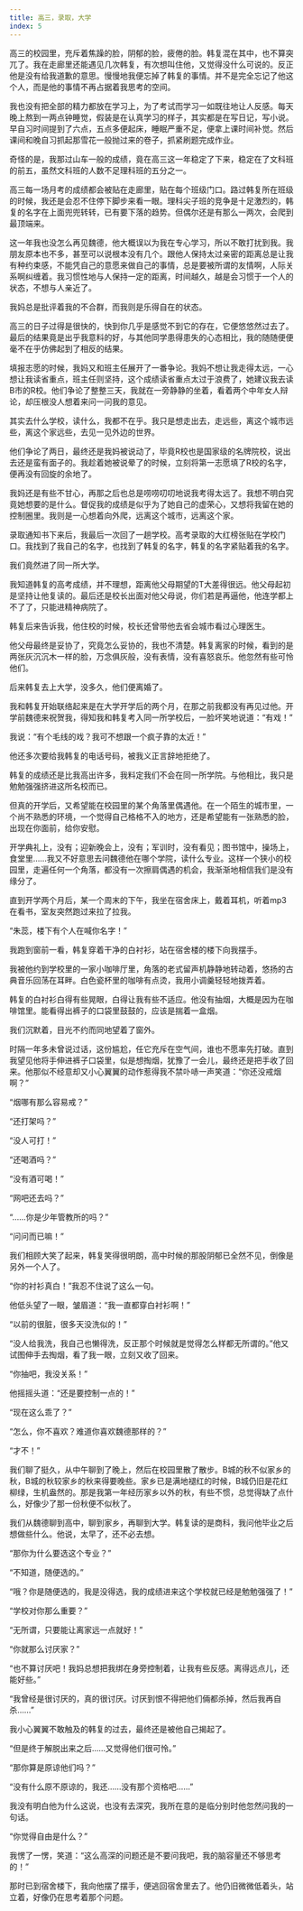 ```yaml
---
title: 高三，录取，大学
index: 5
---
```


﻿高三的校园里，充斥着焦躁的脸，阴郁的脸，疲倦的脸。韩复混在其中，也不算突兀了。我在走廊里还能遇见几次韩复，有次想叫住他，又觉得没什么可说的。反正他是没有给我道歉的意思。慢慢地我便忘掉了韩复的事情。并不是完全忘记了他这个人，而是他的事情不再占据着我思考的空间。

我也没有把全部的精力都放在学习上，为了考试而学习一如既往地让人反感。每天晚上熬到一两点钟睡觉，假装是在认真学习的样子，其实都是在写日记，写小说。早自习时间提到了六点，五点多便起床，睡眠严重不足，便拿上课时间补觉。然后课间和晚自习抓起那雪花一般抛过来的卷子，抓紧刷题完成作业。

奇怪的是，我那过山车一般的成绩，竟在高三这一年稳定了下来，稳定在了文科班的前五，虽然文科班的人数不足理科班的五分之一。

高三每一场月考的成绩都会被贴在走廊里，贴在每个班级门口。路过韩复所在班级的时候，我还是会忍不住停下脚步来看一眼。理科尖子班的竞争是十足激烈的，韩复的名字在上面兜兜转转，已有要下落的趋势。但偶尔还是有那么一两次，会爬到最顶端来。

这一年我也没怎么再见魏德，他大概误以为我在专心学习，所以不敢打扰到我。我朋友原本也不多，甚至可以说根本没有几个。跟他人保持太过亲密的距离总是让我有种约束感，不能凭自己的意愿来做自己的事情，总是要被所谓的友情啊，人际关系啊纠缠着。我习惯性地与人保持一定的距离，时间越久，越是会习惯于一个人的状态，不想与人亲近了。

我妈总是批评着我的不合群，而我则是乐得自在的状态。

高三的日子过得是很快的，快到你几乎是感觉不到它的存在，它便悠悠然过去了。最后的结果竟是出乎我意料的好，与其他同学患得患失的心态相比，我的随随便便毫不在乎仿佛起到了相反的结果。

填报志愿的时候，我妈又和班主任展开了一番争论。我妈不想让我走得太远，一心想让我读省重点，班主任则坚持，这个成绩读省重点太过于浪费了，她建议我去读B市的R校。他们争论了整整三天，我就在一旁静静的坐着，看着两个中年女人辩论，却压根没人想着来问一问我的意见。

其实去什么学校，读什么，我都不在乎。我只是想走出去，走远些，离这个城市远些，离这个家远些，去见一见外边的世界。

他们争论了两日，最终还是我妈被说动了，毕竟R校也是国家级的名牌院校，说出去还是蛮有面子的。我趁着她被说晕了的时候，立刻将第一志愿填了R校的名字，便再没有回旋的余地了。

我妈还是有些不甘心，再那之后也总是唠唠叨叨地说我考得太远了。我想不明白究竟她想要的是什么。督促我的成绩是似乎为了她自己的虚荣心，又想将我留在她的控制圈里。我则是一心想着向外爬，远离这个城市，远离这个家。

录取通知书下来后，我最后一次回了一趟学校。高考录取的大红榜张贴在学校门口。我找到了我自己的名字，也找到了韩复的名字，韩复的名字紧贴着我的名字。

我们竟然进了同一所大学。

我知道韩复的高考成绩，并不理想，距离他父母期望的T大差得很远。他父母起初是坚持让他复读的。最后还是校长出面对他父母说，你们若是再逼他，他连学都上不了了，只能进精神病院了。

韩复后来告诉我，他住校的时候，校长还曾带他去省会城市看过心理医生。

他父母最终是妥协了，究竟怎么妥协的，我也不清楚。韩复离家的时候，看到的是两张灰沉沉木一样的脸，万念俱灰般，没有表情，没有喜怒哀乐。他忽然有些可怜他们。

后来韩复去上大学，没多久，他们便离婚了。

我和韩复开始联络起来是在大学开学后的两个月，在那之前我都没有再见过他。开学前魏德来祝贺我，得知我和韩复考入同一所学校后，一脸坏笑地说道：“有戏！”

我说：“有个毛线的戏？我可不想跟一个疯子靠的太近！”

他还多次要给我韩复的电话号码，被我义正言辞地拒绝了。

韩复的成绩还是比我高出许多，我料定我们不会在同一所学院。与他相比，我只是勉勉强强挤进这所名校而已。

但真的开学后，又希望能在校园里的某个角落里偶遇他。在一个陌生的城市里，一个尚不熟悉的环境，一个觉得自己格格不入的地方，还是希望能有一张熟悉的脸，出现在你面前，给你安慰。

开学典礼上，没有；迎新晚会上，没有；军训时，没有看见；图书馆中，操场上，食堂里……我又不好意思去问魏德他在哪个学院，读什么专业。这样一个狭小的校园里，走遍任何一个角落，都没有一次擦肩偶遇的机会，我渐渐地相信我们是没有缘分了。

直到开学两个月后，某一个周末的下午，我坐在宿舍床上，戴着耳机，听着mp3在看书，室友突然跑过来拉了拉我。

“朱蕊，楼下有个人在喊你名字！”

我跑到窗前一看，韩复穿着干净的白衬衫，站在宿舍楼的楼下向我摆手。

我被他约到学校里的一家小咖啡厅里，角落的老式留声机静静地转动着，悠扬的古典音乐回荡在耳畔。白色瓷杯里的咖啡有点烫，我用小调羹轻轻地拨弄着。

韩复的白衬衫白得有些晃眼，白得让我有些不适应。他没有抽烟，大概是因为在咖啡馆里。能看得出裤子的口袋里鼓鼓的，应该是揣着一盒烟。

我们沉默着，目光不约而同地望着了窗外。

时隔一年多未曾说过话，这份尴尬，任它充斥在空气间，谁也不愿率先打破。直到我望见他将手伸进裤子口袋里，似是想掏烟，犹豫了一会儿，最终还是把手收了回来。他那似不经意却又小心翼翼的动作惹得我不禁卟哧一声笑道：“你还没戒烟啊？”

“烟哪有那么容易戒？”

“还打架吗？”

“没人可打！”

“还喝酒吗？”

“没有酒可喝！”

“网吧还去吗？”

“……你是少年管教所的吗？”

“问问而已嘛！”

我们相顾大笑了起来，韩复笑得很明朗，高中时候的那股阴郁已全然不见，倒像是另外一个人了。

“你的衬衫真白！”我忍不住说了这么一句。

他低头望了一眼，皱眉道：“我一直都穿白衬衫啊！”

“以前的很脏，很多天没洗似的！”

“没人给我洗，我自己也懒得洗，反正那个时候就是觉得怎么样都无所谓的。”他又试图伸手去掏烟，看了我一眼，立刻又收了回来。

“你抽吧，我没关系！”

他摇摇头道：“还是要控制一点的！”

“现在这么乖了？”

“怎么，你不喜欢？难道你喜欢魏德那样的？”

“才不！”

我们聊了挺久，从中午聊到了晚上，然后在校园里散了散步。B城的秋不似家乡的秋，B城的秋较家乡的秋来得要晚些。家乡已是满地褪红的时候，B城仍旧是花红柳绿，生机盎然的。那是我第一年经历家乡以外的秋，有些不惯，总觉得缺了点什么，好像少了那一份秋便不似秋了。

我们从魏德聊到高中，聊到家乡，再聊到大学。韩复读的是商科，我问他毕业之后想做些什么。他说，太早了，还不必去想。

“那你为什么要选这个专业？”

“不知道，随便选的。”

“哦？你是随便选的，我是没得选，我的成绩进来这个学校就已经是勉勉强强了！”

“学校对你那么重要？”

“无所谓，只要能让离家远一点就好！”

“你就那么讨厌家？”

“也不算讨厌吧！我妈总想把我绑在身旁控制着，让我有些反感。离得远点儿，还能好些。”

“我曾经是很讨厌的，真的很讨厌。讨厌到恨不得把他们倆都杀掉，然后我再自杀……”

我小心翼翼不敢触及的韩复的过去，最终还是被他自己揭起了。

“但是终于解脱出来之后……又觉得他们很可怜。”

“那你算是原谅他们吗？”

“没有什么原不原谅的，我还……没有那个资格吧……”

我没有明白他为什么这说，也没有去深究，我所在意的是临分别时他忽然问我的一句话。

“你觉得自由是什么？”

我愣了一愣，笑道：“这么高深的问题还是不要问我吧，我的脑容量还不够思考的！”

那时已到宿舍楼下，我向他摆了摆手，便逃回宿舍里去了。他仍旧微微低着头，站立着，好像仍在思考着那个问题。

